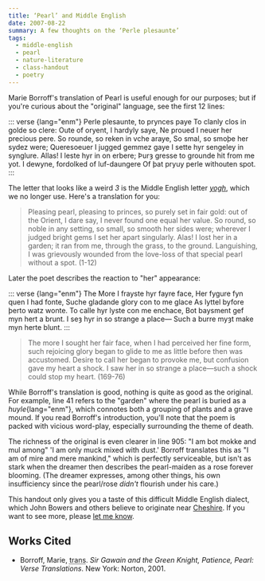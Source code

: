 ```yaml
---
title: ‘Pearl’ and Middle English
date: 2007-08-22
summary: A few thoughts on the ‘Perle plesaunte’
tags:
  - middle-english
  - pearl
  - nature-literature
  - class-handout
  - poetry
---
```


Marie Borroff's translation of Pearl is useful enough for our purposes; but if you're curious about the "original" language, see the first 12 lines:

::: verse {lang="enm"}
    Perle plesaunte, to prynces paye
    To clanly clos in golde so clere:
    Oute of oryent, I hardyly saye,
    Ne proued I neuer her precious pere.
    So rounde, so reken in vche araye,
    So smal, so smoþe her sydez were;
    Queresoeuer I jugged gemmez gaye
    I sette hyr sengeley in synglure.
    Allas! I leste hyr in on erbere;
    Þurȝ gresse to grounde hit from me yot.
    I dewyne, fordolked of luf-daungere
    Of þat pryuy perle withouten spot.
:::

The letter that looks like a weird *3* is the Middle English letter *[yogh](http://en.wikipedia.org/wiki/Yogh)*, which we no longer use. Here's a translation for you:

> Pleasing pearl, pleasing to princes, so purely set in fair gold: out of the Orient, I dare say, I never found one equal her value. So round, so noble in any setting, so small, so smooth her sides were; wherever I judged bright gems I set her apart singularly. Alas! I lost her in a garden; it ran from me, through the grass, to the ground. Languishing, I was grievously wounded from the love-loss of that special pearl without a spot. (1-12)

Later the poet describes the reaction to "her" appearance:

::: verse {lang="enm"}
    The More I frayste hyr fayre face,
    Her fygure fyn quen I had fonte,
    Suche gladande glory con to me glace
    As lyttel byfore þerto watz wonte.
    To calle hyr lyste con me enchace,
    Bot baysment gef myn hert a brunt.
    I seȝ hyr in so strange a place—
    Such a burre myȝt make myn herte blunt.
:::

> The more I sought her fair face, when I had perceived her fine form, such rejoicing glory began to glide to me as little before then was accustomed. Desire to call her began to provoke me, but confusion gave my heart a shock. I saw her in so strange a place—such a shock could stop my heart. (169-76)

While Borroff's translation is good, nothing is quite as good as the original. For example, line 41 refers to the "garden" where the pearl is buried as a *huyle*{lang="enm"}, which connotes both a grouping of plants and a grave mound. If you read Borroff's introduction, you'll note that the poem is packed with vicious word-play, especially surrounding the theme of death.

The richness of the original is even clearer in line 905: "<span lang="enm">I am bot mokke and mul among</span>" 'I am only muck mixed with dust.' Borroff translates this as "I am of mire and mere mankind," which is perfectly serviceable, but isn't as stark when the dreamer then describes the pearl-maiden as a rose forever blooming. (The dreamer expresses, among other things, his own insufficiency since the pearl/rose *didn't* flourish under his care.)

This handout only gives you a taste of this difficult Middle English dialect, which John Bowers and others believe to originate near [Cheshire](http://maps.google.com/maps?f=q&hl=en&geocode=&q=cheshire,+england&sll=41.911751,-88.306688&sspn=0.00784,0.016072&ie=UTF8&ll=53.166534,-2.515869&spn=1.616894,4.11438&z=8&om=1). If you want to see more, please [let me know](/is/elsewhere).

## Works Cited

* Borroff, Marie, <abbr title="translator">trans</abbr>. <cite>Sir Gawain and the Green Knight, Patience, Pearl: Verse Translations</cite>. New York: Norton, 2001.
